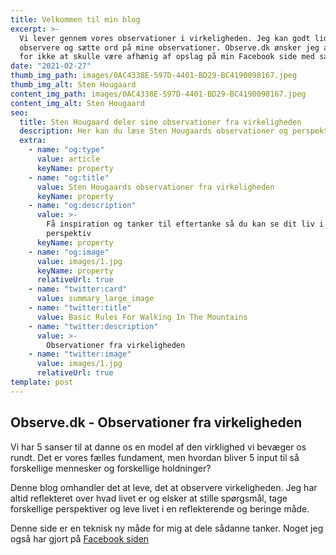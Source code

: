 ```yaml
---
title: Velkommen til min blog
excerpt: >-
  Vi lever gennem vores observationer i virkeligheden. Jeg kan godt lidt at
  observere og sætte ord på mine observationer. Observe.dk ønsker jeg at have
  for ikke at skulle være afhænig af opslag på min Facebook side med samme navn
date: "2021-02-27"
thumb_img_path: images/0AC4338E-597D-4401-BD29-BC4190098167.jpeg
thumb_img_alt: Sten Hougaard
content_img_path: images/0AC4338E-597D-4401-BD29-BC4190098167.jpeg
content_img_alt: Sten Hougaard
seo:
  title: Sten Hougaard deler sine observationer fra virkeligheden
  description: Her kan du læse Sten Hougaards observationer og perspektiver på virkeligheden
  extra:
    - name: "og:type"
      value: article
      keyName: property
    - name: "og:title"
      value: Sten Hougaards observationer fra virkeligheden
      keyName: property
    - name: "og:description"
      value: >-
        Få inspiration og tanker til eftertanke så du kan se dit liv i
        perspektiv
      keyName: property
    - name: "og:image"
      value: images/1.jpg
      keyName: property
      relativeUrl: true
    - name: "twitter:card"
      value: summary_large_image
    - name: "twitter:title"
      value: Basic Rules For Walking In The Mountains
    - name: "twitter:description"
      value: >-
        Observationer fra virkeligheden
    - name: "twitter:image"
      value: images/1.jpg
      relativeUrl: true
template: post
---
```


## Observe.dk - Observationer fra virkeligheden

Vi har 5 sanser til at danne os en model af den virklighed vi bevæger os rundt. Det er vores fælles fundament, men hvordan bliver 5 input til så forskellige mennesker og forskellige holdninger?

Denne blog omhandler det at leve, det at observere virkeligheden. Jeg har altid reflekteret over hvad livet er og elsker at stille spørgsmål, tage forskellige perspektiver og leve livet i en reflekterende og beringe måde.

Denne side er en teknisk ny måde for mig at dele sådanne tanker. Noget jeg også har gjort på [Facebook siden](https://www.facebook.com/observationerfravirkeligheden)
